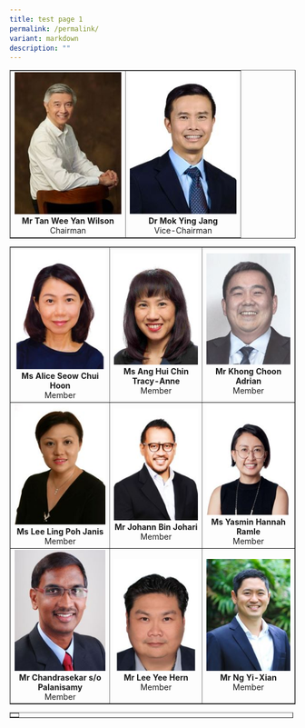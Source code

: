 ```yaml
---
title: test page 1
permalink: /permalink/
variant: markdown
description: ""
---
```

<table border="1">
      <tbody><tr>
        <td style="text-align: center; vertical-align: middle; width:188px; height:250px;"><img src="/images/bod_wilson2.jpg"><br><b>Mr Tan Wee Yan Wilson</b><br>Chairman</td>
        <td style="text-align: center; vertical-align: middle; width:188px; height:250px;"><img src="/images/bod_dr_mok2.jpg"><br><b>Dr Mok Ying Jang</b><br>Vice-Chairman</td>
      </tr>
	</tbody></table>
		
<table border="1">
      <tbody><tr>
        <td style="text-align: center; vertical-align: middle;"><img src="/images/bod_alice2.jpg"><br><b>Ms Alice Seow Chui Hoon</b><br>Member</td>
        <td style="text-align: center; vertical-align: middle;"><img src="/images/bod_tracy2.jpg"><br><b>Ms Ang Hui Chin Tracy-Anne</b><br>Member</td>
				<td style="text-align: center; vertical-align: middle;"><img src="/images/bod_adrian2.jpg"><br><b>Mr Khong Choon Adrian</b><br>Member</td>
      </tr>
			<tr>
        <td style="text-align: center; vertical-align: middle;"><img src="/images/bod_janis2.jpg"><br><b>Ms Lee Ling Poh Janis</b><br>Member</td>
        <td style="text-align: center; vertical-align: middle;"><img src="/images/bod_johann2.jpg"><br><b>Mr Johann Bin Johari</b><br>Member</td>
				<td style="text-align: center; vertical-align: middle;"><img src="/images/bod_yasmin2.jpg"><br><b>Ms Yasmin Hannah Ramle</b><br>Member</td>
      </tr>
	      <tr>
        <td style="text-align: center; vertical-align: middle; width:188px; height:250px;"><img src="/images/bod_chandrasekar2.jpg"><br><b>Mr Chandrasekar s/o Palanisamy</b><br>Member</td>
        <td style="text-align: center; vertical-align: middle; width:188px; height:250px;"><img src="/images/bod_lee_yee_hern2.jpg"><br><b>Mr Lee Yee Hern</b><br>Member</td>
				<td style="text-align: center; vertical-align: middle; width:188px; height:250px;"><img src="/images/bod_ng_yi_xian2.jpg"><br><b>Mr Ng Yi-Xian</b><br>Member</td>
      </tr>
    </tbody></table>
<table style="width: 500px; text-align: center;" cellspacing="1" cellpadding="1" border="1">
	<tbody>
		<tr>
			<td>
		</td></tr></tbody></table>